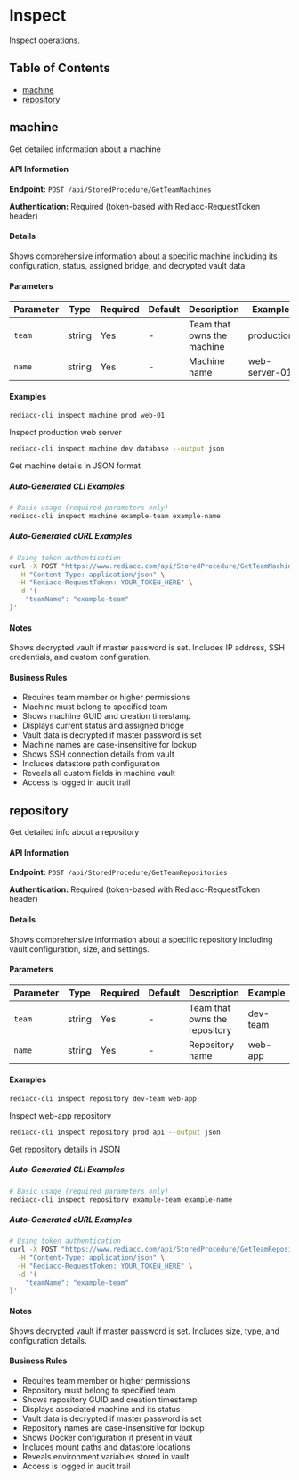 # Inspect

Inspect operations.

## Table of Contents

- [machine](#machine)
- [repository](#repository)


## machine

Get detailed information about a machine

#### API Information

**Endpoint:** `POST /api/StoredProcedure/GetTeamMachines`

**Authentication:** Required (token-based with Rediacc-RequestToken header)

#### Details

Shows comprehensive information about a specific machine including its configuration, status, assigned bridge, and decrypted vault data.

#### Parameters

| Parameter | Type | Required | Default | Description | Example |
|-----------|------|----------|---------|-------------|---------|
| `team` | string | Yes | - | Team that owns the machine | production |
| `name` | string | Yes | - | Machine name | web-server-01 |

#### Examples

```bash
rediacc-cli inspect machine prod web-01
```
Inspect production web server

```bash
rediacc-cli inspect machine dev database --output json
```
Get machine details in JSON format

##### Auto-Generated CLI Examples

```bash
# Basic usage (required parameters only)
rediacc-cli inspect machine example-team example-name
```

##### Auto-Generated cURL Examples

```bash
# Using token authentication
curl -X POST "https://www.rediacc.com/api/StoredProcedure/GetTeamMachines" \
  -H "Content-Type: application/json" \
  -H "Rediacc-RequestToken: YOUR_TOKEN_HERE" \
  -d '{
    "teamName": "example-team"
}'
```

#### Notes

Shows decrypted vault if master password is set. Includes IP address, SSH credentials, and custom configuration.

#### Business Rules

- Requires team member or higher permissions
- Machine must belong to specified team
- Shows machine GUID and creation timestamp
- Displays current status and assigned bridge
- Vault data is decrypted if master password is set
- Machine names are case-insensitive for lookup
- Shows SSH connection details from vault
- Includes datastore path configuration
- Reveals all custom fields in machine vault
- Access is logged in audit trail


## repository

Get detailed info about a repository

#### API Information

**Endpoint:** `POST /api/StoredProcedure/GetTeamRepositories`

**Authentication:** Required (token-based with Rediacc-RequestToken header)

#### Details

Shows comprehensive information about a specific repository including vault configuration, size, and settings.

#### Parameters

| Parameter | Type | Required | Default | Description | Example |
|-----------|------|----------|---------|-------------|---------|
| `team` | string | Yes | - | Team that owns the repository | dev-team |
| `name` | string | Yes | - | Repository name | web-app |

#### Examples

```bash
rediacc-cli inspect repository dev-team web-app
```
Inspect web-app repository

```bash
rediacc-cli inspect repository prod api --output json
```
Get repository details in JSON

##### Auto-Generated CLI Examples

```bash
# Basic usage (required parameters only)
rediacc-cli inspect repository example-team example-name
```

##### Auto-Generated cURL Examples

```bash
# Using token authentication
curl -X POST "https://www.rediacc.com/api/StoredProcedure/GetTeamRepositories" \
  -H "Content-Type: application/json" \
  -H "Rediacc-RequestToken: YOUR_TOKEN_HERE" \
  -d '{
    "teamName": "example-team"
}'
```

#### Notes

Shows decrypted vault if master password is set. Includes size, type, and configuration details.

#### Business Rules

- Requires team member or higher permissions
- Repository must belong to specified team
- Shows repository GUID and creation timestamp
- Displays associated machine and its status
- Vault data is decrypted if master password is set
- Repository names are case-insensitive for lookup
- Shows Docker configuration if present in vault
- Includes mount paths and datastore locations
- Reveals environment variables stored in vault
- Access is logged in audit trail

